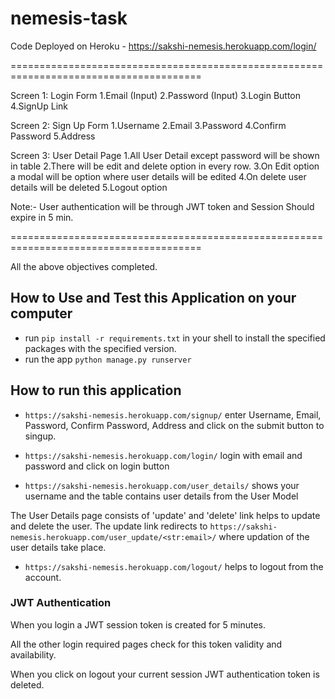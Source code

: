 # nemesis-task

Code Deployed on Heroku - https://sakshi-nemesis.herokuapp.com/login/


=======================================================================================

 Screen 1: Login Form
1.Email (Input)
2.Password (Input)
3.Login Button
4.SignUp Link


Screen 2: Sign Up Form
1.Username
2.Email
3.Password
4.Confirm Password
5.Address


Screen 3: User Detail Page
1.All User Detail except password will be shown in table
2.There will be edit and delete option in every row.
3.On Edit option a modal will be option where user details will be edited
4.On delete user details will be deleted
5.Logout option


Note:- User authentication will be through JWT token and Session Should expire in 5 min.

=======================================================================================


All the above objectives completed.



## How to Use and Test this Application on your computer
- run ```pip install -r requirements.txt```  in your shell to install the specified packages with the specified version.
- run the app ```python manage.py runserver```


## How to run this application

- ```https://sakshi-nemesis.herokuapp.com/signup/``` enter Username, Email, Password, Confirm Password, Address and click on the submit button to singup.


- ```https://sakshi-nemesis.herokuapp.com/login/``` login with email and password and click on login button 


- ```https://sakshi-nemesis.herokuapp.com/user_details/``` shows your username and the table contains user details from the User Model

The User Details page consists of 'update' and 'delete' link helps to update and delete the user. The update link redirects to ``` https://sakshi-nemesis.herokuapp.com/user_update/<str:email>/ ``` where updation of the user details take place.


- ```https://sakshi-nemesis.herokuapp.com/logout/``` helps to logout from the account.



### JWT Authentication

When you login a JWT session token is created for 5 minutes.

All the other login required pages check for this token validity and availability.

When you click on logout your current session JWT authentication token is deleted.
